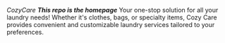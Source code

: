 *CozyCare*
***This repo is the homepage***
Your one-stop solution for all your laundry needs! Whether it's clothes, bags, or specialty items, Cozy Care provides convenient and customizable laundry services tailored to your preferences.

